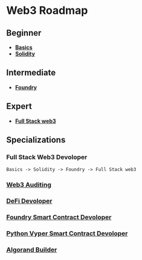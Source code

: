 # Web3 Roadmap

## Beginner

- **[Basics](https://updraft.cyfrin.io/courses/blockchain-basics)**
- **[Solidity](https://updraft.cyfrin.io/courses/solidity)**

## Intermediate
- **[Foundry](https://updraft.cyfrin.io/courses/foundry)**

## Expert
- **[Full Stack web3](https://updraft.cyfrin.io/courses/full-stack-web3-development-crash-course)**

## Specializations

### Full Stack Web3 Devoloper
` Basics -> Solidity -> Foundry -> Full Stack web3 `
### [Web3 Auditing](https://updraft.cyfrin.io/career-tracks/smart-contract-security-auditor)
### [DeFi Devoloper](https://updraft.cyfrin.io/career-tracks/defi-developer)
### [Foundry Smart Contract Devoloper](https://updraft.cyfrin.io/career-tracks/solidity-smart-contract-developer)
### [Python Vyper Smart Contract Devoloper](https://updraft.cyfrin.io/career-tracks/vyper-smart-contract-developer)
### [Algorand Builder](https://www.risein.com/courses/build-on-algorand)
